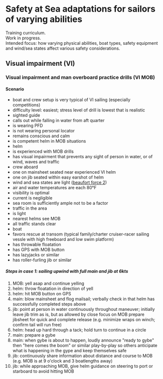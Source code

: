 # Safety at Sea adaptations for sailors of varying abilities

Training curriculum.  
Work in progress.  
Intended focus: how varying physical abilities, boat types, safety equipment and wind/sea states affect various safety considerations.

## Visual impairment (VI)

### Visual impairment and man overboard practice drills (VI MOB)

#### Scenario  
- boat and crew setup is very typical of VI sailing (especially competitions)  
- difficulty level: easiest; stress level of drill is lowest that is realistic  
- sighted guide  
 - calls out while falling in water from aft quarter  
 - is wearing PFD  
 - is not wearing personal locator  
 - remains conscious and calm  
 - is competent helm in MOB situations  
- helm  
 - is experienced with MOB drills  
 - has visual impairment that prevents any sight of person in water, or of wind, waves and traffic  
- crew aboard  
 - one on mainsheet seated near experienced VI helm  
 - one on jib seated within easy earshot of helm  
- wind and sea states are light ([beaufort force 2](https://en.wikipedia.org/wiki/Beaufort_scale))  
- air and water temperatures are each 80°F  
- visibility is optimal  
- current is negligible  
- sea room is sufficiently ample not to be a factor  
- traffic in the area  
 - is light  
 - nearest helms see MOB  
 - all traffic stands clear  
- boat  
 - favors rescue at transom (typical family/charter cruiser-racer sailing vessle with high freeboard and low swim platform)  
 - has throwable floatation  
 - has GPS with MOB button  
 - has lazyjacks or similar  
 - has roller-furling jib or similar  

##### Steps in case 1: sailing upwind with full main and jib at 6kts  
1. MOB: yell asap and continue yelling  
2. helm: throw floatation in direction of yell  
3. helm: hit MOB button on GPS  
3. main: blow mainsheet and flog mailsail; verbally check in that helm has successfully completed steps above  
4. jib: point at person in water continuously throughout maneuver; initially leave jib trim as is, but as allowed by close   focus on MOB prepare jibsheet for quick and complete release (e.g. minimize wraps on winch; confirm tail will run free)  
5. helm: head up hard through a tack; hold turn to continue in a circle  
6. main: prepare a gybe
7. main: when gybe is about to happen, loudly announce "ready to gybe" then "here comes the boom" or similar play-by-play so others anticipate what is happening in the gype and keep themselves safe  
7. jib: continuously share information about distance and course to MOB (e.g. MOB is at 9 o'clock and 3 boatlengths away)
8. jib: while approaching MOB, give helm guidance on steering to port or starboard to avoid hitting MOB
